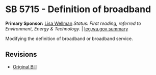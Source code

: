 # SB 5715 - Definition of broadband
**Primary Sponsor:** [Lisa Wellman](/person/leg/lisa.wellman.md)
*Status: First reading, referred to Environment, Energy & Technology.* | [leg.wa.gov summary](https://app.leg.wa.gov/billsummary?BillNumber=5715&Year=2021)

Modifying the definition of broadband or broadband service.

## Revisions
* [Original Bill](1/)